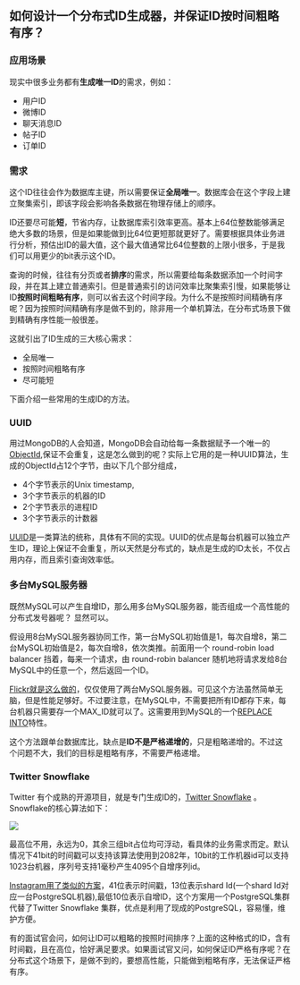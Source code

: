 ## 如何设计一个分布式ID生成器，并保证ID按时间粗略有序？


### 应用场景

现实中很多业务都有**生成唯一ID**的需求，例如：

* 用户ID
* 微博ID
* 聊天消息ID
* 帖子ID
* 订单ID


### 需求

这个ID往往会作为数据库主键，所以需要保证**全局唯一**。数据库会在这个字段上建立聚集索引，即该字段会影响各条数据在物理存储上的顺序。

ID还要尽可能**短**，节省内存，让数据库索引效率更高。基本上64位整数能够满足绝大多数的场景，但是如果能做到比64位更短那就更好了。需要根据具体业务进行分析，预估出ID的最大值，这个最大值通常比64位整数的上限小很多，于是我们可以用更少的bit表示这个ID。

查询的时候，往往有分页或者**排序**的需求，所以需要给每条数据添加一个时间字段，并在其上建立普通索引。但是普通索引的访问效率比聚集索引慢，如果能够让ID**按照时间粗略有序**，则可以省去这个时间字段。为什么不是按照时间精确有序呢？因为按照时间精确有序是做不到的，除非用一个单机算法，在分布式场景下做到精确有序性能一般很差。

这就引出了ID生成的三大核心需求：

* 全局唯一
* 按照时间粗略有序
* 尽可能短


下面介绍一些常用的生成ID的方法。


### UUID

用过MongoDB的人会知道，MongoDB会自动给每一条数据赋予一个唯一的[ObjectId](https://docs.mongodb.com/manual/reference/method/ObjectId/),保证不会重复，这是怎么做到的呢？实际上它用的是一种UUID算法，生成的ObjectId占12个字节，由以下几个部分组成，

* 4个字节表示的Unix timestamp,
* 3个字节表示的机器的ID
* 2个字节表示的进程ID
* 3个字节表示的计数器

[UUID](https://en.wikipedia.org/wiki/Universally_unique_identifier)是一类算法的统称，具体有不同的实现。UUID的优点是每台机器可以独立产生ID，理论上保证不会重复，所以天然是分布式的，缺点是生成的ID太长，不仅占用内存，而且索引查询效率低。


### 多台MySQL服务器

既然MySQL可以产生自增ID，那么用多台MySQL服务器，能否组成一个高性能的分布式发号器呢？ 显然可以。

假设用8台MySQL服务器协同工作，第一台MySQL初始值是1，每次自增8，第二台MySQL初始值是2，每次自增8，依次类推。前面用一个 round-robin load balancer 挡着，每来一个请求，由 round-robin balancer 随机地将请求发给8台MySQL中的任意一个，然后返回一个ID。

[Flickr就是这么做的](http://code.flickr.net/2010/02/08/ticket-servers-distributed-unique-primary-keys-on-the-cheap/)，仅仅使用了两台MySQL服务器。可见这个方法虽然简单无脑，但是性能足够好。不过要注意，在MySQL中，不需要把所有ID都存下来，每台机器只需要存一个MAX_ID就可以了。这需要用到MySQL的一个[REPLACE INTO](http://dev.mysql.com/doc/refman/5.0/en/replace.html)特性。

这个方法跟单台数据库比，缺点是**ID不是严格递增的**，只是粗略递增的。不过这个问题不大，我们的目标是粗略有序，不需要严格递增。


### Twitter Snowflake

Twitter 有个成熟的开源项目，就是专门生成ID的，[Twitter Snowflake](https://github.com/twitter/snowflake) 。Snowflake的核心算法如下：

![](http://121.40.136.3/wp-content/uploads/2015/04/snowflake-64bit.jpg)

最高位不用，永远为0，其余三组bit占位均可浮动，看具体的业务需求而定。默认情况下41bit的时间戳可以支持该算法使用到2082年，10bit的工作机器id可以支持1023台机器，序列号支持1毫秒产生4095个自增序列id。

[Instagram用了类似的方案](https://engineering.instagram.com/sharding-ids-at-instagram-1cf5a71e5a5c)，41位表示时间戳，13位表示shard Id(一个shard Id对应一台PostgreSQL机器),最低10位表示自增ID，这个方案用一个PostgreSQL集群代替了Twitter Snowflake 集群，优点是利用了现成的PostgreSQL，容易懂，维护方便。

有的面试官会问，如何让ID可以粗略的按照时间排序？上面的这种格式的ID，含有时间戳，且在高位，恰好满足要求。如果面试官又问，如何保证ID严格有序呢？在分布式这个场景下，是做不到的，要想高性能，只能做到粗略有序，无法保证严格有序。
